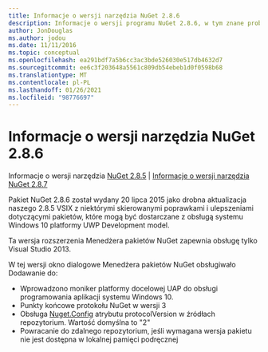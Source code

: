 ```yaml
---
title: Informacje o wersji narzędzia NuGet 2.8.6
description: Informacje o wersji programu NuGet 2.8.6, w tym znane problemy, poprawki błędów, dodane funkcje i DCR.
author: JonDouglas
ms.author: jodou
ms.date: 11/11/2016
ms.topic: conceptual
ms.openlocfilehash: ea291bdf7a5b6cc3ac3bde526030e517db4632d7
ms.sourcegitcommit: ee6c3f203648a5561c809db54ebeb1d0f0598b68
ms.translationtype: MT
ms.contentlocale: pl-PL
ms.lasthandoff: 01/26/2021
ms.locfileid: "98776697"
---
```

# <a name="nuget-286-release-notes"></a>Informacje o wersji narzędzia NuGet 2.8.6

Informacje o wersji narzędzia [NuGet 2.8.5](../release-notes/nuget-2.8.5.md)  |  [Informacje o wersji narzędzia NuGet 2.8.7](../release-notes/nuget-2.8.7.md)

Pakiet NuGet 2.8.6 został wydany 20 lipca 2015 jako drobna aktualizacja naszego 2.8.5 VSIX z niektórymi skierowanymi poprawkami i ulepszeniami dotyczącymi pakietów, które mogą być dostarczane z obsługą systemu Windows 10 platformy UWP Development model.

Ta wersja rozszerzenia Menedżera pakietów NuGet zapewnia obsługę tylko Visual Studio 2013.

W tej wersji okno dialogowe Menedżera pakietów NuGet obsługiwało Dodawanie do:

* Wprowadzono moniker platformy docelowej UAP do obsługi programowania aplikacji systemu Windows 10.
* Punkty końcowe protokołu NuGet w wersji 3
* Obsługa [Nuget.Config](../consume-packages/configuring-nuget-behavior.md) atrybutu protocolVersion w źródłach repozytorium. Wartość domyślna to "2"
* Powracanie do zdalnego repozytorium, jeśli wymagana wersja pakietu nie jest dostępna w lokalnej pamięci podręcznej